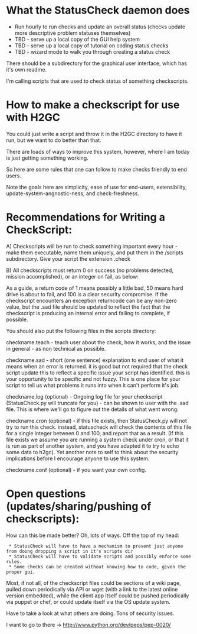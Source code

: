 

What the StatusCheck daemon does
=================================

* Run hourly to run checks and update an overall status (checks update more descriptive problem statuses themselves)
* TBD - serve up a local copy of the GUI help system
* TBD - serve up a local copy of tutorial on coding status checks
* TBD - wizard mode to walk you through creating a status check

There should be a subdirectory for the graphical user interface, which has it's own readme.

I'm calling scripts that are used to check status of something checkscripts.

How to make a checkscript for use with H2GC
============================================

You could just write a script and throw it in the H2GC directory to have it run, but we want to do better than that.

There are loads of ways to improve this system, however, where I am today is just getting something working.

So here are some rules that one can follow to make checks friendly to end users.

Note the goals here are simplicity, ease of use for end-users, extensibility, update-system-angnostic-ness, and check-freshness.

Recommendations for Writing a CheckScript:
============================================

A) Checkscripts will be run to check something important every hour - make them executable, name them uniquely,
and put them in the /scripts subdirectory.  Give your script the extension .check

B) All checkscripts must return 0 on success (no problems detected, mission accomplished), or an integer on fail, as below: 

As a guide, a return code of 1 means possibly a little bad, 50 means hard drive is about to fail, and 100 is a clear security compromise.
If the checkscript encounters an exception returncode can be any non-zero value, but the .sad file should be updated to reflect
the fact that the checkscript is producing an internal error and failing to complete, if possible.

You should also put the following files in the scripts directory:

checkname.teach - teach user about the check, how it works, and the issue in general - as non technical as possible.

checkname.sad - short (one sentence) explanation to end user of what it means when an error is returned.  it is good but not
required that the check script update this to reflect a specific issue your script has identified.  this is your opportunity
to be specific and not fuzzy.  This is one place for your script to tell us what problems it runs into when it can't perform
it's job.

checkname.log (optional) - Ongoing log file for your checkscript (StatusCheck.py will truncate for you) - can be shown to user with 
the .sad file.  This is where we'll go to figure out the details of what went wrong.

checkname.cron (optional) - if this file exists, then StatusCheck.py will not try to run this check.
instead, statuscheck will check the contents of this file for a single integer between 0 and 100, and report that as a result. 
(If this file exists we assume you are running a system check under cron, or that it is run as part of another system, and you have adapted it to try to echo some data to h2gc).  Yet another note to self to think about the security implications before I encourage anyone to use this system.

checkname.conf (optional) - if you want your own config.  

Open questions (updates/sharing/pushing of checkscripts): 
=========================================================

How can this be made better?  Oh, lots of ways.  Off the top of my head:

     * StatusCheck will have to have a mechanism to prevent just anyone from doing dropping a script in it's scripts dir
     * StatusCheck will have to validate scripts and possibly enforce some rules.
     * Some checks can be created without knowing how to code, given the proper gui.

Most, if not all, of the checkscript files could be sections of a wiki page, pulled down periodically via API or wget
(with a link to the latest online version embedded), while the client app itself
could be pushed periodically via puppet or chef, or could update itself via the OS update system.

Have to take a look at what others are doing.  Tons of security issues.

I want to go to there ->  http://www.python.org/dev/peps/pep-0020/
